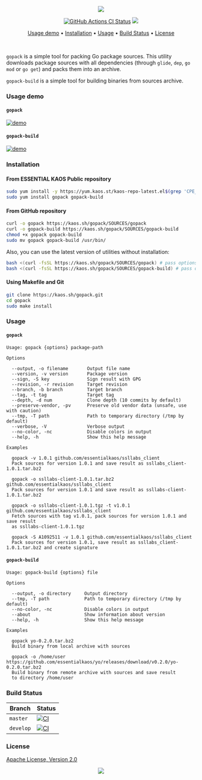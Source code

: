 <p align="center"><a href="#readme"><img src="https://gh.kaos.st/gopack.svg"/></a></p>

<p align="center">
  <a href="https://kaos.sh/w/gopack/ci"><img src="https://kaos.sh/w/gopack/ci.svg" alt="GitHub Actions CI Status" /></a>
  <a href="#license"><img src="https://gh.kaos.st/apache2.svg"></a>
</p>

<p align="center"><a href="#usage-demo">Usage demo</a> • <a href="#installation">Installation</a> • <a href="#usage">Usage</a> • <a href="#build-status">Build Status</a> • <a href="#license">License</a></p>

<br/>

`gopack` is a simple tool for packing Go package sources. This utility downloads package sources with all dependencies (through `glide`, `dep`, `go mod` or `go get`) and packs them into an archive.

`gopack-build` is a simple tool for building binaries from sources archive.

### Usage demo

#### `gopack`

[![demo](https://gh.kaos.st/gopack-1132.gif)](#usage-demo)

#### `gopack-build`

[![demo](https://gh.kaos.st/gopack-build-126.gif)](#usage-demo)

### Installation

#### From ESSENTIAL KAOS Public repository

```bash
sudo yum install -y https://yum.kaos.st/kaos-repo-latest.el$(grep 'CPE_NAME' /etc/os-release | tr -d '"' | cut -d':' -f5).noarch.rpm
sudo yum install gopack gopack-build
```

#### From GitHub repository

```bash
curl -o gopack https://kaos.sh/gopack/SOURCES/gopack
curl -o gopack-build https://kaos.sh/gopack/SOURCES/gopack-build
chmod +x gopack gopack-build
sudo mv gopack gopack-build /usr/bin/
```

Also, you can use the latest version of utilities without installation:

```bash
bash <(curl -fsSL https://kaos.sh/gopack/SOURCES/gopack) # pass options here
bash <(curl -fsSL https://kaos.sh/gopack/SOURCES/gopack-build) # pass options here
```

#### Using Makefile and Git

```bash
git clone https://kaos.sh/gopack.git
cd gopack
sudo make install
```

### Usage

#### `gopack`

```
Usage: gopack {options} package-path

Options

  --output, -o filename       Output file name
  --version, -v version       Package version
  --sign, -S key              Sign result with GPG
  --revision, -r revision     Target revision
  --branch, -b branch         Target branch
  --tag, -t tag               Target tag
  --depth, -d num             Clone depth (10 commits by default)
  --preserve-vendor, -pv      Preserve old vendor data (unsafe, use with caution)
  --tmp, -T path              Path to temporary directory (/tmp by default)
  --verbose, -V               Verbose output
  --no-color, -nc             Disable colors in output
  --help, -h                  Show this help message

Examples

  gopack -v 1.0.1 github.com/essentialkaos/ssllabs_client
  Pack sources for version 1.0.1 and save result as ssllabs_client-1.0.1.tar.bz2

  gopack -o ssllabs-client-1.0.1.tar.bz2 github.com/essentialkaos/ssllabs_client
  Pack sources for version 1.0.1 and save result as ssllabs-client-1.0.1.tar.bz2

  gopack -o ssllabs-client-1.0.1.tgz -t v1.0.1 github.com/essentialkaos/ssllabs_client
  Fetch sources with tag v1.0.1, pack sources for version 1.0.1 and save result 
  as ssllabs-client-1.0.1.tgz

  gopack -S A1092511 -v 1.0.1 github.com/essentialkaos/ssllabs_client
  Pack sources for version 1.0.1, save result as ssllabs_client-1.0.1.tar.bz2 and create signature
```

#### `gopack-build`
```
Usage: gopack-build {options} file

Options

  --output, -o directory     Output directory
  --tmp, -T path             Path to temporary directory (/tmp by default)
  --no-color, -nc            Disable colors in output
  --about                    Show information about version
  --help, -h                 Show this help message

Examples

  gopack yo-0.2.0.tar.bz2
  Build binary from local archive with sources

  gopack -o /home/user https://github.com/essentialkaos/yo/releases/download/v0.2.0/yo-0.2.0.tar.bz2
  Build binary from remote archive with sources and save result
  to directory /home/user
```

### Build Status

| Branch | Status |
|--------|--------|
| `master` | [![CI](https://kaos.sh/w/gopack/ci.svg?branch=master)](https://kaos.sh/w/gopack/ci?query=branch:master) |
| `develop` | [![CI](https://kaos.sh/w/gopack/ci.svg?branch=develop)](https://kaos.sh/w/gopack/ci?query=branch:develop) |

### License

[Apache License, Version 2.0](https://www.apache.org/licenses/LICENSE-2.0)

<p align="center"><a href="https://essentialkaos.com"><img src="https://gh.kaos.st/ekgh.svg"/></a></p>

